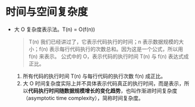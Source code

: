 # 时间与空间复杂度
  - 大 O 复杂度表示法。T(n) = O(f(n))
    >T(n) 我们已经讲过了，它表示代码执行的时间；n 表示数据规模的大小；f(n) 表示每行代码执行的次数总和。因为这是一个公式，所以用 f(n) 来表示。
    >公式中的 O，表示代码的执行时间 T(n) 与 f(n) 表达式成正比。
    1. 所有代码的执行时间 T(n) 与每行代码的执行次数 f(n) 成正比。
    2. 大 O 时间复杂度实际上并不具体表示代码真正的执行时间，而是表示，所以**代码执行时间随数据规模增长的变化趋势**，也叫作渐进时间复杂度（asymptotic time complexity），简称时间复杂度。

